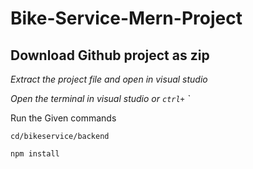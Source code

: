 # Bike-Service-Mern-Project
## Download Github project as zip
*Extract the project file and open in visual studio*

*Open the terminal in visual studio or `ctrl+` `*

Run the Given commands

```cd
cd/bikeservice/backend
```

```install
npm install
```
